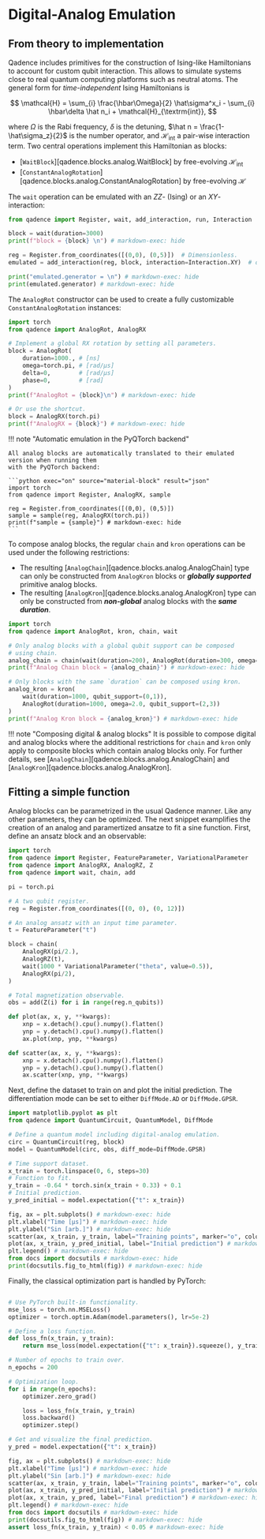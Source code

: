 # Digital-Analog Emulation

## From theory to implementation

Qadence includes primitives for the construction of Ising-like
Hamiltonians to account for custom qubit interaction. This allows to
simulate systems close to real quantum computing platforms such as
neutral atoms. The general form for _time-independent_ Ising Hamiltonians is

$$
\mathcal{H} = \sum_{i} \frac{\hbar\Omega}{2} \hat\sigma^x_i - \sum_{i} \hbar\delta \hat n_i  + \mathcal{H}_{\textrm{int}},
$$

where $\Omega$ is the Rabi frequency, $\delta$ is the detuning, $\hat n = \frac{1-\hat\sigma_z}{2}$ is the number operator, and $\mathcal{H}_{\textrm{int}}$ a pair-wise interaction term. Two central operations implement this Hamiltonian as blocks:

- [`WaitBlock`][qadence.blocks.analog.WaitBlock] by free-evolving $\mathcal{H}_{\textrm{int}}$
- [`ConstantAnalogRotation`][qadence.blocks.analog.ConstantAnalogRotation] by free-evolving $\mathcal{H}$


The `wait` operation can be emulated with an $ZZ$- (Ising) or an $XY$-interaction:

```python exec="on" source="material-block" result="json"
from qadence import Register, wait, add_interaction, run, Interaction

block = wait(duration=3000)
print(f"block = {block} \n") # markdown-exec: hide

reg = Register.from_coordinates([(0,0), (0,5)])  # Dimensionless.
emulated = add_interaction(reg, block, interaction=Interaction.XY)  # or Interaction.ZZ for Ising.

print("emulated.generator = \n") # markdown-exec: hide
print(emulated.generator) # markdown-exec: hide
```

The `AnalogRot` constructor can be used to create a fully customizable `ConstantAnalogRotation` instances:

```python exec="on" source="material-block" result="json"
import torch
from qadence import AnalogRot, AnalogRX

# Implement a global RX rotation by setting all parameters.
block = AnalogRot(
    duration=1000., # [ns]
    omega=torch.pi, # [rad/μs]
    delta=0,        # [rad/μs]
    phase=0,        # [rad]
)
print(f"AnalogRot = {block}\n") # markdown-exec: hide

# Or use the shortcut.
block = AnalogRX(torch.pi)
print(f"AnalogRX = {block}") # markdown-exec: hide
```

!!! note "Automatic emulation in the PyQTorch backend"

    All analog blocks are automatically translated to their emulated version when running them
    with the PyQTorch backend:

    ```python exec="on" source="material-block" result="json"
    import torch
    from qadence import Register, AnalogRX, sample

    reg = Register.from_coordinates([(0,0), (0,5)])
	sample = sample(reg, AnalogRX(torch.pi))
    print(f"sample = {sample}") # markdown-exec: hide
    ```

To compose analog blocks, the regular `chain` and `kron` operations can be used under the following restrictions:

- The resulting [`AnalogChain`][qadence.blocks.analog.AnalogChain] type can only be constructed from `AnalogKron` blocks
  or _**globally supported**_ primitive analog blocks.
- The resulting [`AnalogKron`][qadence.blocks.analog.AnalogKron] type can only be constructed from _**non-global**_
  analog blocks with the _**same duration**_.

```python exec="on" source="material-block" result="json"
import torch
from qadence import AnalogRot, kron, chain, wait

# Only analog blocks with a global qubit support can be composed
# using chain.
analog_chain = chain(wait(duration=200), AnalogRot(duration=300, omega=2.0))
print(f"Analog Chain block = {analog_chain}") # markdown-exec: hide

# Only blocks with the same `duration` can be composed using kron.
analog_kron = kron(
    wait(duration=1000, qubit_support=(0,1)),
    AnalogRot(duration=1000, omega=2.0, qubit_support=(2,3))
)
print(f"Analog Kron block = {analog_kron}") # markdown-exec: hide
```

!!! note "Composing digital & analog blocks"
    It is possible to compose digital and analog blocks where the additional restrictions for `chain` and `kron`
    only apply to composite blocks which contain analog blocks only. For further details, see
    [`AnalogChain`][qadence.blocks.analog.AnalogChain] and [`AnalogKron`][qadence.blocks.analog.AnalogKron].

## Fitting a simple function

Analog blocks can be parametrized in the usual Qadence manner. Like any other parameters, they can be optimized. The next snippet examplifies the creation of an analog and paramertized ansatze to fit a sine function. First, define an ansatz block and an observable:

```python exec="on" source="material-block" session="sin"
import torch
from qadence import Register, FeatureParameter, VariationalParameter
from qadence import AnalogRX, AnalogRZ, Z
from qadence import wait, chain, add

pi = torch.pi

# A two qubit register.
reg = Register.from_coordinates([(0, 0), (0, 12)])

# An analog ansatz with an input time parameter.
t = FeatureParameter("t")

block = chain(
    AnalogRX(pi/2.),
    AnalogRZ(t),
    wait(1000 * VariationalParameter("theta", value=0.5)),
    AnalogRX(pi/2),
)

# Total magnetization observable.
obs = add(Z(i) for i in range(reg.n_qubits))
```

```python exec="on" session="sin"
def plot(ax, x, y, **kwargs):
    xnp = x.detach().cpu().numpy().flatten()
    ynp = y.detach().cpu().numpy().flatten()
    ax.plot(xnp, ynp, **kwargs)

def scatter(ax, x, y, **kwargs):
    xnp = x.detach().cpu().numpy().flatten()
    ynp = y.detach().cpu().numpy().flatten()
    ax.scatter(xnp, ynp, **kwargs)
```

Next, define the dataset to train on and plot the initial prediction. The differentiation mode can be set to either `DiffMode.AD` or `DiffMode.GPSR`.

```python exec="on" source="material-block" html="1" result="json" session="sin"
import matplotlib.pyplot as plt
from qadence import QuantumCircuit, QuantumModel, DiffMode

# Define a quantum model including digital-analog emulation.
circ = QuantumCircuit(reg, block)
model = QuantumModel(circ, obs, diff_mode=DiffMode.GPSR)

# Time support dataset.
x_train = torch.linspace(0, 6, steps=30)
# Function to fit.
y_train = -0.64 * torch.sin(x_train + 0.33) + 0.1
# Initial prediction.
y_pred_initial = model.expectation({"t": x_train})

fig, ax = plt.subplots() # markdown-exec: hide
plt.xlabel("Time [μs]") # markdown-exec: hide
plt.ylabel("Sin [arb.]") # markdown-exec: hide
scatter(ax, x_train, y_train, label="Training points", marker="o", color="green") # markdown-exec: hide
plot(ax, x_train, y_pred_initial, label="Initial prediction") # markdown-exec: hide
plt.legend() # markdown-exec: hide
from docs import docsutils # markdown-exec: hide
print(docsutils.fig_to_html(fig)) # markdown-exec: hide
```

Finally, the classical optimization part is handled by PyTorch:

```python exec="on" source="material-block" html="1" result="json" session="sin"

# Use PyTorch built-in functionality.
mse_loss = torch.nn.MSELoss()
optimizer = torch.optim.Adam(model.parameters(), lr=5e-2)

# Define a loss function.
def loss_fn(x_train, y_train):
    return mse_loss(model.expectation({"t": x_train}).squeeze(), y_train)

# Number of epochs to train over.
n_epochs = 200

# Optimization loop.
for i in range(n_epochs):
    optimizer.zero_grad()

    loss = loss_fn(x_train, y_train)
    loss.backward()
    optimizer.step()

# Get and visualize the final prediction.
y_pred = model.expectation({"t": x_train})

fig, ax = plt.subplots() # markdown-exec: hide
plt.xlabel("Time [μs]") # markdown-exec: hide
plt.ylabel("Sin [arb.]") # markdown-exec: hide
scatter(ax, x_train, y_train, label="Training points", marker="o", color="green") # markdown-exec: hide
plot(ax, x_train, y_pred_initial, label="Initial prediction") # markdown-exec: hide
plot(ax, x_train, y_pred, label="Final prediction") # markdown-exec: hide
plt.legend() # markdown-exec: hide
from docs import docsutils # markdown-exec: hide
print(docsutils.fig_to_html(fig)) # markdown-exec: hide
assert loss_fn(x_train, y_train) < 0.05 # markdown-exec: hide
```
